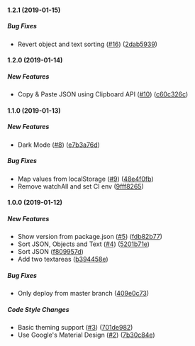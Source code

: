 #### 1.2.1 (2019-01-15)

##### Bug Fixes

- Revert object and text sorting ([#16](https://github.com/ffflorian/sortjson.com/pull/16)) ([2dab5939](https://github.com/ffflorian/sortjson.com/commit/2dab5939)\)

#### 1.2.0 (2019-01-14)

##### New Features

- Copy & Paste JSON using Clipboard API ([#10](https://github.com/ffflorian/sortjson.com/pull/10)) ([c60c326c](https://github.com/ffflorian/sortjson.com/commit/c60c326c)\)

#### 1.1.0 (2019-01-13)

##### New Features

- Dark Mode ([#8](https://github.com/ffflorian/sortjson.com/pull/8)) ([e7b3a76d](https://github.com/ffflorian/sortjson.com/commit/e7b3a76d)\)

##### Bug Fixes

- Map values from localStorage ([#9](https://github.com/ffflorian/sortjson.com/pull/9)) ([48e4f0fb](https://github.com/ffflorian/sortjson.com/commit/48e4f0fb)\)
- Remove watchAll and set CI env ([9fff8265](https://github.com/ffflorian/sortjson.com/commit/9fff8265)\)

#### 1.0.0 (2019-01-12)

##### New Features

- Show version from package.json ([#5](https://github.com/ffflorian/sortjson.com/pull/5)) ([fdb82b77](https://github.com/ffflorian/sortjson.com/commit/fdb82b77)\)
- Sort JSON, Objects and Text ([#4](https://github.com/ffflorian/sortjson.com/pull/4)) ([5201b71e](https://github.com/ffflorian/sortjson.com/commit/5201b71e)\)
- Sort JSON ([f809957d](https://github.com/ffflorian/sortjson.com/commit/f809957d)\)
- Add two textareas ([b394458e](https://github.com/ffflorian/sortjson.com/commit/b394458e)\)

##### Bug Fixes

- Only deploy from master branch ([409e0c73](https://github.com/ffflorian/sortjson.com/commit/409e0c73)\)

##### Code Style Changes

- Basic theming support ([#3](https://github.com/ffflorian/sortjson.com/pull/3)) ([701de982](https://github.com/ffflorian/sortjson.com/commit/701de982)\)
- Use Google's Material Design ([#2](https://github.com/ffflorian/sortjson.com/pull/2)) ([7b30c84e](https://github.com/ffflorian/sortjson.com/commit/7b30c84e)\)
